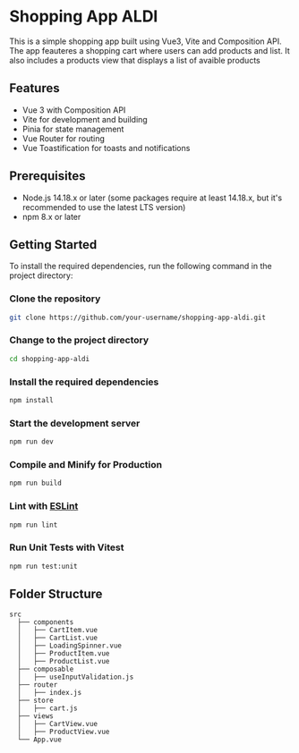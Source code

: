 # Shopping App ALDI

This is a simple shopping app built using Vue3, Vite and Composition API. 
The app feauteres a shopping cart where users can add products and list.
It also includes a products view that displays a list of avaible products

## Features
- Vue 3 with Composition API
- Vite for development and building
- Pinia for state management
- Vue Router for routing
- Vue Toastification for toasts and notifications

## Prerequisites

- Node.js 14.18.x or later (some packages require at least 14.18.x, but it's recommended to use the latest LTS version)
- npm 8.x or later

## Getting Started

To install the required dependencies, run the following command in the project directory:
### Clone the repository

```sh
git clone https://github.com/your-username/shopping-app-aldi.git
```

### Change to the project directory

```sh
cd shopping-app-aldi
```

### Install the required dependencies

```sh
npm install
```

### Start the development server

```sh
npm run dev
```

### Compile and Minify for Production

```sh
npm run build
```

### Lint with [ESLint](https://eslint.org/)

```sh
npm run lint
```

### Run Unit Tests with Vitest

```sh
npm run test:unit
```
## Folder Structure

```
src
  ├── components
  │   ├── CartItem.vue
  │   ├── CartList.vue
  │   ├── LoadingSpinner.vue
  │   ├── ProductItem.vue
  │   ├── ProductList.vue
  ├── composable
  │   ├── useInputValidation.js
  ├── router
  │   ├── index.js
  ├── store
  │   ├── cart.js
  ├── views
  │   ├── CartView.vue
  │   ├── ProductView.vue
  └── App.vue
```
